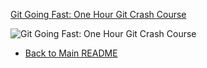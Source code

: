 [Git Going Fast: One Hour Git Crash Course](https://nordea.udemy.com/course/git-going-fast/)  

![Git Going Fast: One Hour Git Crash Course]()

- [Back to Main README](/README.md)